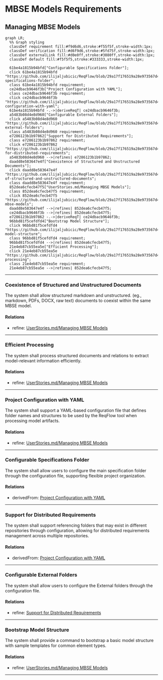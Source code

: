 # MBSE Models Requirements

## Managing MBSE Models
```mermaid
graph LR;
  %% Graph styling
  classDef requirement fill:#f9d6d6,stroke:#f55f5f,stroke-width:1px;
  classDef verification fill:#d6f9d6,stroke:#5fd75f,stroke-width:1px;
  classDef externalLink fill:#d0e0ff,stroke:#3080ff,stroke-width:1px;
  classDef default fill:#f5f5f5,stroke:#333333,stroke-width:1px;

  61be4a1815b94bfd["Configurable Specifications Folder"];
  click 61be4a1815b94bfd "https://github.com/ilijaljubicic/ReqFlow/blob/29a17f176519a28e973567d4102beb95f41075ed/specifications/ManagingMbseModelsRequirements.md#configurable-specifications-folder";
  class 61be4a1815b94bfd requirement;
  ce24dbacb9646f3b["Project Configuration with YAML"];
  class ce24dbacb9646f3b requirement;
  click ce24dbacb9646f3b "https://github.com/ilijaljubicic/ReqFlow/blob/29a17f176519a28e973567d4102beb95f41075ed/specifications/ManagingMbseModelsRequirements.md#project-configuration-with-yaml";
  61be4a1815b94bfd -.->|deriveReqT| ce24dbacb9646f3b;
  a5483b08d4e8d960["Configurable External Folders"];
  click a5483b08d4e8d960 "https://github.com/ilijaljubicic/ReqFlow/blob/29a17f176519a28e973567d4102beb95f41075ed/specifications/ManagingMbseModelsRequirements.md#configurable-external-folders";
  class a5483b08d4e8d960 requirement;
  e7286123b1b97862["Support for Distributed Requirements"];
  class e7286123b1b97862 requirement;
  click e7286123b1b97862 "https://github.com/ilijaljubicic/ReqFlow/blob/29a17f176519a28e973567d4102beb95f41075ed/specifications/ManagingMbseModelsRequirements.md#support-for-distributed-requirements";
  a5483b08d4e8d960 -->|refines| e7286123b1b97862;
  daadd8e583647e4f["Coexistence of Structured and Unstructured Documents"];
  click daadd8e583647e4f "https://github.com/ilijaljubicic/ReqFlow/blob/29a17f176519a28e973567d4102beb95f41075ed/specifications/ManagingMbseModelsRequirements.md#coexistence-of-structured-and-unstructured-documents";
  class daadd8e583647e4f requirement;
  852dea6cfecb47f5["UserStories.md/Managing MBSE Models"];
  class 852dea6cfecb47f5 requirement;
  click 852dea6cfecb47f5 "https://github.com/ilijaljubicic/ReqFlow/blob/29a17f176519a28e973567d4102beb95f41075ed/specifications/UserStories.md#managing-mbse-models";
  daadd8e583647e4f -->|refines| 852dea6cfecb47f5;
  ce24dbacb9646f3b -->|refines| 852dea6cfecb47f5;
  e7286123b1b97862 -.->|deriveReqT| ce24dbacb9646f3b;
  96bbd81f5cefdfd4["Bootstrap Model Structure"];
  click 96bbd81f5cefdfd4 "https://github.com/ilijaljubicic/ReqFlow/blob/29a17f176519a28e973567d4102beb95f41075ed/specifications/ManagingMbseModelsRequirements.md#bootstrap-model-structure";
  class 96bbd81f5cefdfd4 requirement;
  96bbd81f5cefdfd4 -->|refines| 852dea6cfecb47f5;
  21e4eb87cb55ea5e["Efficient Processing"];
  click 21e4eb87cb55ea5e "https://github.com/ilijaljubicic/ReqFlow/blob/29a17f176519a28e973567d4102beb95f41075ed/specifications/ManagingMbseModelsRequirements.md#efficient-processing";
  class 21e4eb87cb55ea5e requirement;
  21e4eb87cb55ea5e -->|refines| 852dea6cfecb47f5;
```

---

### Coexistence of Structured and Unstructured Documents
The system shall allow structured markdown and unstructured. (eg., markdown, PDFs, DOCX, raw text) documents to coexist within the same MBSE model.

#### Relations
  * refine: [UserStories.md/Managing MBSE Models](UserStories.md#managing-mbse-models)

---

### Efficient Processing
The system shall process structured documents and relations to extract model-relevant information efficiently.

#### Relations
  * refine: [UserStories.md/Managing MBSE Models](UserStories.md#managing-mbse-models)

---

### Project Configuration with YAML
The system shall support a YAML-based configuration file that defines folder names and structures to be used by the ReqFlow tool when processing model artifacts.

#### Relations
  * refine: [UserStories.md/Managing MBSE Models](UserStories.md#managing-mbse-models)

---

### Configurable Specifications Folder

The system shall allow users to configure the main specification folder through the configuration file, supporting flexible project organization.

#### Relations
  * derivedFrom: [Project Configuration with YAML](#project-configuration-with-yaml)

---

### Support for Distributed Requirements
The system shall support referencing folders that may exist in different repositories through configuration, allowing for distributed requirements management across multiple repositories.

#### Relations
  * derivedFrom: [Project Configuration with YAML](#project-configuration-with-yaml)

---

### Configurable External Folders
The system shall allow users to configure the External folders through the configuration file.

#### Relations
  * refine: [Support for Distributed Requirements](#support-for-distributed-requirements)

---

### Bootstrap Model Structure
The system shall provide a command to bootstrap a basic model structure with sample templates for common element types.

#### Relations
  * refine: [UserStories.md/Managing MBSE Models](UserStories.md#managing-mbse-models)

---